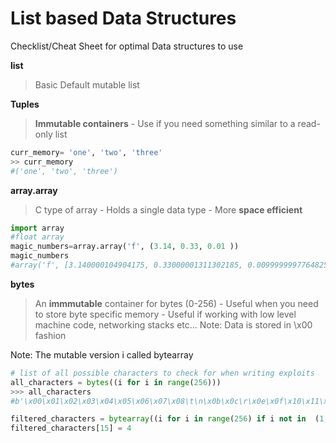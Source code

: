 List based Data Structures
=======
Checklist/Cheat Sheet for optimal Data structures to use

**list**
> Basic Default mutable list

**Tuples**

>**Immutable containers** - Use if you need something similar to a read-only list
```python
curr_memory= 'one', 'two', 'three'
>> curr_memory
#('one', 'two', 'three')

```
                                  
**array.array**

>C type of array - Holds a single data type - More **space efficient** 
```python
import array
#float array
magic_numbers=array.array('f', (3.14, 0.33, 0.01 ))
magic_numbers
#array('f', [3.140000104904175, 0.33000001311302185, 0.009999999776482582])
```
                    
**bytes**
> An **immmutable** container for bytes (0-256) - Useful when you need to store byte specific memory  - Useful if working with low level machine code, networking stacks etc...
Note: Data is stored in \x00 fashion

Note: The mutable version i called bytearray
```python
# list of all possible characters to check for when writing exploits
all_characters = bytes((i for i in range(256)))
>>> all_characters
#b'\x00\x01\x02\x03\x04\x05\x06\x07\x08\t\n\x0b\x0c\r\x0e\x0f\x10\x11\x12\x13...

filtered_characters = bytearray((i for i in range(256) if i not in  (1,2,32,17)))
filtered_characters[15] = 4
```